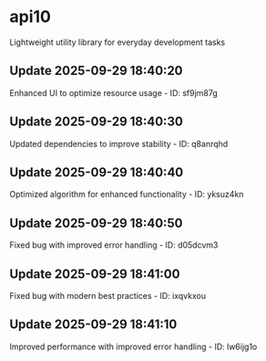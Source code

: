 # api10
Lightweight utility library for everyday development tasks

## Update 2025-09-29 18:40:20
Enhanced UI to optimize resource usage - ID: sf9jm87g


## Update 2025-09-29 18:40:30
Updated dependencies to improve stability - ID: q8anrqhd


## Update 2025-09-29 18:40:40
Optimized algorithm for enhanced functionality - ID: yksuz4kn


## Update 2025-09-29 18:40:50
Fixed bug with improved error handling - ID: d05dcvm3


## Update 2025-09-29 18:41:00
Fixed bug with modern best practices - ID: ixqvkxou


## Update 2025-09-29 18:41:10
Improved performance with improved error handling - ID: lw6ijg1o

